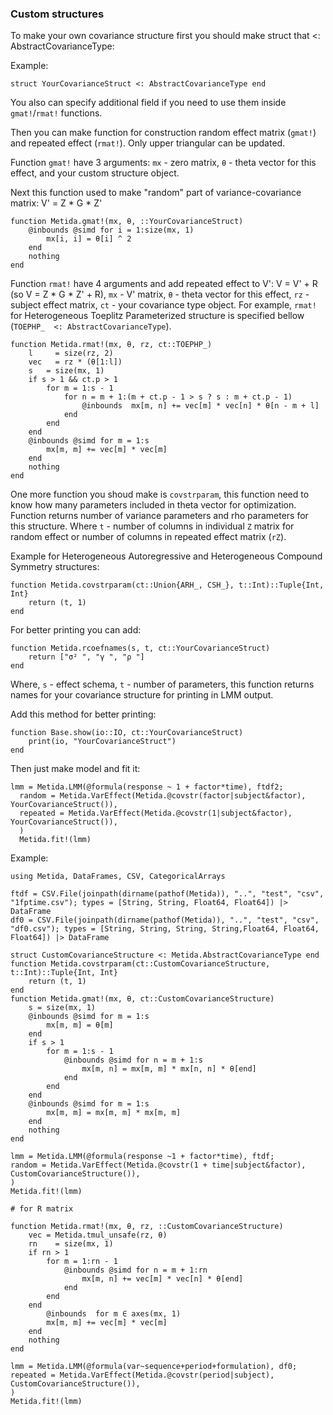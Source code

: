 ### Custom structures


To make your own covariance structure first you should make struct that <: AbstractCovarianceType:

Example:

```
struct YourCovarianceStruct <: AbstractCovarianceType end
```

You also can specify additional field if you need to use them inside `gmat!`/`rmat!` functions.

Then you can make function for construction random effect matrix (`gmat!`) and repeated effect (`rmat!`). Only upper triangular can be updated.

Function `gmat!` have 3 arguments: `mx` - zero matrix, `θ` - theta vector for this effect, and your custom structure object.

Next this function used to make "random" part of variance-covariance matrix: V' = Z * G * Z'

```
function Metida.gmat!(mx, θ, ::YourCovarianceStruct)
    @inbounds @simd for i = 1:size(mx, 1)
        mx[i, i] = θ[i] ^ 2
    end
    nothing
end
```

Function `rmat!` have 4 arguments and add repeated effect to V': V = V' + R (so V = Z * G * Z' + R), `mx` - V' matrix, `θ` - theta vector for this effect, `rz` - subject effect matrix, `ct` - your covariance type object. For example, `rmat!` for Heterogeneous Toeplitz Parameterized structure is specified bellow (`TOEPHP_  <: AbstractCovarianceType`).

```
function Metida.rmat!(mx, θ, rz, ct::TOEPHP_)
    l     = size(rz, 2)
    vec   = rz * (θ[1:l])
    s   = size(mx, 1)
    if s > 1 && ct.p > 1
        for m = 1:s - 1
            for n = m + 1:(m + ct.p - 1 > s ? s : m + ct.p - 1)
                @inbounds  mx[m, n] += vec[m] * vec[n] * θ[n - m + l]
            end
        end
    end
    @inbounds @simd for m = 1:s
        mx[m, m] += vec[m] * vec[m]
    end
    nothing
end
```

One more function you shoud make is `covstrparam`, this function need to know how many parameters included in theta vector for optimization. Function returns number of variance parameters and rho parameters for this structure. Where `t` - number of columns in individual `Z` matrix for random effect or number of columns in repeated effect matrix (`rZ`).

Example for Heterogeneous Autoregressive and Heterogeneous Compound Symmetry structures:

```
function Metida.covstrparam(ct::Union{ARH_, CSH_}, t::Int)::Tuple{Int, Int}
    return (t, 1)
end
```

For better printing you can add:

```
function Metida.rcoefnames(s, t, ct::YourCovarianceStruct)
    return ["σ² ", "γ ", "ρ "]
end
```

Where, `s` - effect schema, `t` - number of parameters, this function returns names for your covariance structure for printing in LMM output.

Add this method for better printing:

```
function Base.show(io::IO, ct::YourCovarianceStruct)
    print(io, "YourCovarianceStruct")
end
```

Then just make model and fit it:

```
lmm = Metida.LMM(@formula(response ~ 1 + factor*time), ftdf2;
  random = Metida.VarEffect(Metida.@covstr(factor|subject&factor), YourCovarianceStruct()),
  repeated = Metida.VarEffect(Metida.@covstr(1|subject&factor), YourCovarianceStruct()),
  )
  Metida.fit!(lmm)
```

Example:

```@example lmmexample
using Metida, DataFrames, CSV, CategoricalArrays

ftdf = CSV.File(joinpath(dirname(pathof(Metida)), "..", "test", "csv",  "1fptime.csv"); types = [String, String, Float64, Float64]) |> DataFrame
df0 = CSV.File(joinpath(dirname(pathof(Metida)), "..", "test", "csv",  "df0.csv"); types = [String, String, String, String,Float64, Float64, Float64]) |> DataFrame

struct CustomCovarianceStructure <: Metida.AbstractCovarianceType end
function Metida.covstrparam(ct::CustomCovarianceStructure, t::Int)::Tuple{Int, Int}
    return (t, 1)
end
function Metida.gmat!(mx, θ, ct::CustomCovarianceStructure)
    s = size(mx, 1)
    @inbounds @simd for m = 1:s
        mx[m, m] = θ[m]
    end
    if s > 1
        for m = 1:s - 1
            @inbounds @simd for n = m + 1:s
                mx[m, n] = mx[m, m] * mx[n, n] * θ[end]
            end
        end
    end
    @inbounds @simd for m = 1:s
        mx[m, m] = mx[m, m] * mx[m, m]
    end
    nothing
end

lmm = Metida.LMM(@formula(response ~1 + factor*time), ftdf;
random = Metida.VarEffect(Metida.@covstr(1 + time|subject&factor), CustomCovarianceStructure()),
)
Metida.fit!(lmm)

# for R matrix

function Metida.rmat!(mx, θ, rz, ::CustomCovarianceStructure)
    vec = Metida.tmul_unsafe(rz, θ)
    rn    = size(mx, 1)
    if rn > 1
        for m = 1:rn - 1
            @inbounds @simd for n = m + 1:rn
                mx[m, n] += vec[m] * vec[n] * θ[end]
            end
        end
    end
        @inbounds  for m ∈ axes(mx, 1)
        mx[m, m] += vec[m] * vec[m]
    end
    nothing
end

lmm = Metida.LMM(@formula(var~sequence+period+formulation), df0;
repeated = Metida.VarEffect(Metida.@covstr(period|subject), CustomCovarianceStructure()),
)
Metida.fit!(lmm)
```
